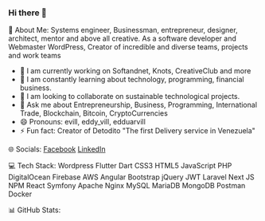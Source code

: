 ### Hi there 👋

<!--
**eddyvill/eddyvill** is a ✨ _special_ ✨ repository because its `README.md` (this file) appears on your GitHub profile.

Here are some ideas to get you started:

- 🔭 I’m currently working on ...
- 🌱 I’m currently learning ...
- 👯 I’m looking to collaborate on ...
- 🤔 I’m looking for help with ...
- 💬 Ask me about ...
- 📫 How to reach me: ...
- 😄 Pronouns: ...
- ⚡ Fun fact: ...
-->
💫 About Me:
Systems engineer, Businessman, entrepreneur, designer, architect, mentor and above all creative.
As a software developer and Webmaster WordPress, Creator of incredible and diverse teams, projects and work teams

- 🔭 I am currently working on Softandnet, Knots, CreativeClub and more
- 🌱 I am constantly learning about technology, programming, financial business.
- 👯 I am looking to collaborate on sustainable technological projects.
- 💬 Ask me about Entrepreneurship, Business, Programming, International Trade, Blockchain, Bitcoin, CryptoCurrencies
- 😄 Pronouns: evill, eddy_vill, edduarvill
- ⚡ Fun fact: Creator of Detodito "The first Delivery service in Venezuela"

🌐 Socials:
[Facebook](https://facebook.com/eledduar) [LinkedIn](https://linkedin.com/in/eledduar)

💻 Tech Stack:
Wordpress Flutter Dart CSS3 HTML5 JavaScript PHP DigitalOcean Firebase AWS Angular Bootstrap jQuery JWT Laravel Next JS NPM React Symfony Apache Nginx MySQL MariaDB MongoDB Postman Docker

📊 GitHub Stats:


